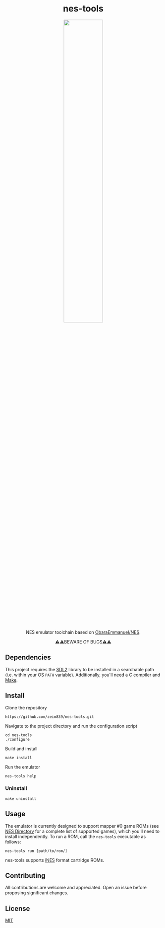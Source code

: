 <div align="center">
<h1>nes-tools</h1>

<img src="https://github.com/user-attachments/assets/225ad035-acc0-4ba5-a257-18f559e1dddb" width="50%" height="50%" />

NES emulator toolchain based on [ObaraEmmanuel/NES](https://github.com/ObaraEmmanuel/NES).

⚠️⚠️BEWARE OF BUGS⚠️⚠️
</div>

## Dependencies
This project requires the [SDL2](https://www.libsdl.org/) library to be installed in a searchable path (i.e. within your OS `PATH` variable). Additionally, you'll need a C compiler and [Make](https://www.gnu.org/software/make/).

## Install

Clone the repository
```
https://github.com/zeim839/nes-tools.git
```

Navigate to the project directory and run the configuration script
```
cd nes-tools
./configure
```

Build and install
```
make install
```

Run the emulator
```
nes-tools help
```

### Uninstall
```
make uninstall
```

## Usage

The emulator is currently designed to support mapper #0 game ROMs (see [NES Directory](https://nesdir.github.io/mapper0.html) for a complete list of supported games), which you'll need to install independently. To run a ROM, call the `nes-tools` executable as follows:
```
nes-tools run [path/to/rom/]
```

nes-tools supports [iNES](https://www.nesdev.org/wiki/INES) format cartridge ROMs.

## Contributing
All contributions are welcome and appreciated. Open an issue before proposing significant changes.

## License
[MIT](LICENSE)
